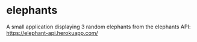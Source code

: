 # elephants
A small application displaying 3 random elephants from the elephants API: https://elephant-api.herokuapp.com/
